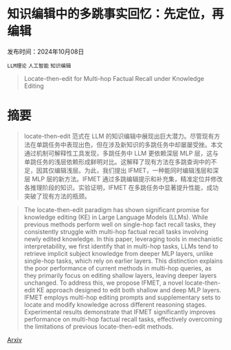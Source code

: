 # 知识编辑中的多跳事实回忆：先定位，再编辑

发布时间：2024年10月08日

`LLM理论` `人工智能` `知识编辑`

> Locate-then-edit for Multi-hop Factual Recall under Knowledge Editing

# 摘要

> locate-then-edit 范式在 LLM 的知识编辑中展现出巨大潜力。尽管现有方法在单跳任务中表现出色，但在涉及新知识的多跳任务中却屡屡受挫。本文通过机制可解释性工具发现，多跳任务中 LLM 更依赖深层 MLP 层，这与单跳任务的浅层依赖形成鲜明对比。这解释了现有方法在多跳查询中的不足，因其仅编辑浅层。为此，我们提出 IFMET，一种能同时编辑浅层和深层 MLP 层的新方法。IFMET 通过多跳编辑提示和补充集，精准定位并修改各推理阶段的知识。实验证明，IFMET 在多跳任务中显著提升性能，成功突破了现有方法的瓶颈。

> The locate-then-edit paradigm has shown significant promise for knowledge editing (KE) in Large Language Models (LLMs). While previous methods perform well on single-hop fact recall tasks, they consistently struggle with multi-hop factual recall tasks involving newly edited knowledge. In this paper, leveraging tools in mechanistic interpretability, we first identify that in multi-hop tasks, LLMs tend to retrieve implicit subject knowledge from deeper MLP layers, unlike single-hop tasks, which rely on earlier layers. This distinction explains the poor performance of current methods in multi-hop queries, as they primarily focus on editing shallow layers, leaving deeper layers unchanged. To address this, we propose IFMET, a novel locate-then-edit KE approach designed to edit both shallow and deep MLP layers. IFMET employs multi-hop editing prompts and supplementary sets to locate and modify knowledge across different reasoning stages. Experimental results demonstrate that IFMET significantly improves performance on multi-hop factual recall tasks, effectively overcoming the limitations of previous locate-then-edit methods.

[Arxiv](https://arxiv.org/abs/2410.06331)